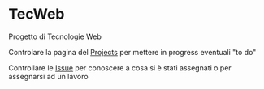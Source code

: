 # TecWeb
Progetto di Tecnologie Web

<p>Controlare la pagina del <a href="https://github.com/Meneghin98/TecWeb/projects">Projects</a> per mettere in progress eventuali "to do"
<p>Controllare le <a href="https://github.com/Meneghin98/TecWeb/issues">Issue</a> per conoscere a cosa si è stati assegnati o per assegnarsi ad un lavoro</p>


